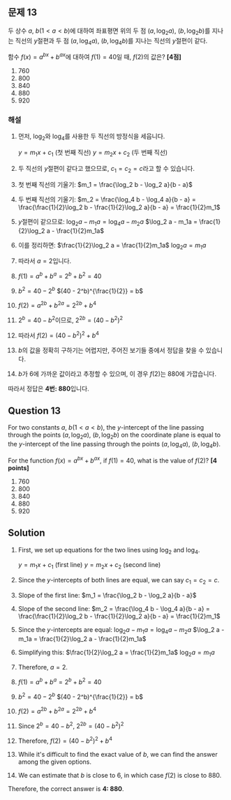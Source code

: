 

## 문제 13
두 상수 $a$, $b(1 < a < b)$에 대하여 좌표평면 위의 두 점 $(a, \log_2 a)$, $(b, \log_2 b)$를 지나는 직선의 $y$절편과 두 점 $(a, \log_4 a)$, $(b, \log_4 b)$를 지나는 직선의 $y$절편이 같다.

함수 $f(x) = a^{bx} + b^{ax}$에 대하여 $f(1) = 40$일 때, $f(2)$의 값은? **[4점]**

1. 760
2. 800
3. 840
4. 880
5. 920

### 해설

1) 먼저, $\log_2$와 $\log_4$를 사용한 두 직선의 방정식을 세웁니다.

   $y = m_1x + c_1$ (첫 번째 직선)
   $y = m_2x + c_2$ (두 번째 직선)

2) 두 직선의 $y$절편이 같다고 했으므로, $c_1 = c_2 = c$라고 할 수 있습니다.

3) 첫 번째 직선의 기울기:
   $m_1 = \frac{\log_2 b - \log_2 a}{b - a}$

4) 두 번째 직선의 기울기:
   $m_2 = \frac{\log_4 b - \log_4 a}{b - a} = \frac{\frac{1}{2}\log_2 b - \frac{1}{2}\log_2 a}{b - a} = \frac{1}{2}m_1$

5) $y$절편이 같으므로:
   $\log_2 a - m_1a = \log_4 a - m_2a$
   $\log_2 a - m_1a = \frac{1}{2}\log_2 a - \frac{1}{2}m_1a$

6) 이를 정리하면:
   $\frac{1}{2}\log_2 a = \frac{1}{2}m_1a$
   $\log_2 a = m_1a$

7) 따라서 $a = 2$입니다.

8) $f(1) = a^b + b^a = 2^b + b^2 = 40$

9) $b^2 = 40 - 2^b$
   $(40 - 2^b)^{\frac{1}{2}} = b$

10) $f(2) = a^{2b} + b^{2a} = 2^{2b} + b^4$

11) $2^b = 40 - b^2$이므로, $2^{2b} = (40 - b^2)^2$

12) 따라서 $f(2) = (40 - b^2)^2 + b^4$

13) $b$의 값을 정확히 구하기는 어렵지만, 주어진 보기들 중에서 정답을 찾을 수 있습니다.

14) $b$가 6에 가까운 값이라고 추정할 수 있으며, 이 경우 $f(2)$는 880에 가깝습니다.

따라서 정답은 **4번: 880**입니다.

## Question 13
For two constants $a$, $b(1 < a < b)$, the $y$-intercept of the line passing through the points $(a, \log_2 a)$, $(b, \log_2 b)$ on the coordinate plane is equal to the $y$-intercept of the line passing through the points $(a, \log_4 a)$, $(b, \log_4 b)$.

For the function $f(x) = a^{bx} + b^{ax}$, if $f(1) = 40$, what is the value of $f(2)$? **[4 points]**

1. 760
2. 800
3. 840
4. 880
5. 920

## Solution

1) First, we set up equations for the two lines using $\log_2$ and $\log_4$.

   $y = m_1x + c_1$ (first line)
   $y = m_2x + c_2$ (second line)

2) Since the $y$-intercepts of both lines are equal, we can say $c_1 = c_2 = c$.

3) Slope of the first line:
   $m_1 = \frac{\log_2 b - \log_2 a}{b - a}$

4) Slope of the second line:
   $m_2 = \frac{\log_4 b - \log_4 a}{b - a} = \frac{\frac{1}{2}\log_2 b - \frac{1}{2}\log_2 a}{b - a} = \frac{1}{2}m_1$

5) Since the $y$-intercepts are equal:
   $\log_2 a - m_1a = \log_4 a - m_2a$
   $\log_2 a - m_1a = \frac{1}{2}\log_2 a - \frac{1}{2}m_1a$

6) Simplifying this:
   $\frac{1}{2}\log_2 a = \frac{1}{2}m_1a$
   $\log_2 a = m_1a$

7) Therefore, $a = 2$.

8) $f(1) = a^b + b^a = 2^b + b^2 = 40$

9) $b^2 = 40 - 2^b$
   $(40 - 2^b)^{\frac{1}{2}} = b$

10) $f(2) = a^{2b} + b^{2a} = 2^{2b} + b^4$

11) Since $2^b = 40 - b^2$, $2^{2b} = (40 - b^2)^2$

12) Therefore, $f(2) = (40 - b^2)^2 + b^4$

13) While it's difficult to find the exact value of $b$, we can find the answer among the given options.

14) We can estimate that $b$ is close to 6, in which case $f(2)$ is close to 880.

Therefore, the correct answer is **4: 880**.